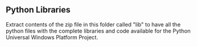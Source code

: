 ## Python Libraries
Extract contents of the zip file in this folder called "lib" to have all the python files with the complete libraries and code available for the Python Universal Windows Platform Project.
